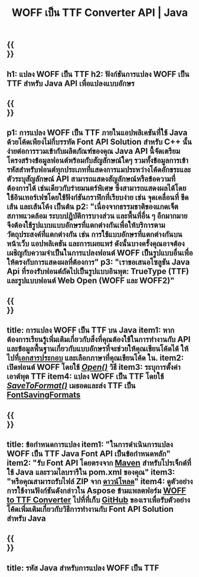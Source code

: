 ﻿---
translation: true
template: /_templates/conversion-child-java.md
title: WOFF เป็น TTF Converter API | Java
description: แปลง WOFF เป็น TTF โดยใช้ Java API บน Windows และ Linux รวมฟังก์ชันการแปลงฟอนต์ WOFF ดั้งเดิมนี้เป็น TTF เข้ากับโซลูชันของคุณเอง
keywords: woff เป็น ttf java api, woff2ttf โซลูชัน java, woff เป็น ttf java
url: /java/conversion/woff-to-ttf/
family: font
platformtag: java
feature: conversion
informat: WOFF
outformat: TTF
faq: faqchild
otherformats: WOFF2
---

{{<section banner>}}
---
h1: แปลง WOFF เป็น TTF
h2: ฟังก์ชันการแปลง WOFF เป็น TTF สำหรับ Java API เพื่อแปลงแบบอักษร
---

{{<section overview>}}
---
p1: การแปลง WOFF เป็น TTF ภายในแอปพลิเคชันที่ใช้ Java ด้วยโค้ดเพียงไม่กี่บรรทัด Font API Solution สำหรับ С++ นั้นง่ายต่อการรวมเข้ากับผลิตภัณฑ์ของคุณ Java API นี้จัดเตรียมโครงสร้างข้อมูลฟอนต์พร้อมกับสัญลักษณ์ใดๆ รวมทั้งข้อมูลการเข้ารหัสสำหรับฟอนต์ทุกประเภทที่แสดงการแมประหว่างโค้ดอักขระและตัวระบุสัญลักษณ์ API สามารถแสดงสัญลักษณ์หรือข้อความที่ต้องการได้ เช่นเดียวกับร่ายมนตร์พิเศษ ซึ่งสามารถแสดงผลได้โดยใช้อินเทอร์เฟซโดยใช้ฟังก์ชันกราฟิกที่เรียบง่าย เช่น จุดเคลื่อนที่ ขีดเส้น และเส้นโค้ง เป็นต้น
p2: "เนื่องจากธรรมชาติของแกดเจ็ต สภาพแวดล้อม ระบบปฏิบัติการบางส่วน และพื้นที่อื่น ๆ อีกมากมายจึงต้องใช้รูปแบบแบบอักษรที่แตกต่างกันเพื่อให้บริการตามวัตถุประสงค์ที่แตกต่างกัน เช่น การใช้แบบอักษรที่แตกต่างกันบนหน้าเว็บ แอปพลิเคชัน และการเผยแพร่ ดังนั้นบางครั้งคุณอาจต้องเผชิญกับความจำเป็นในการแปลงฟอนต์ WOFF เป็นรูปแบบอื่นเพื่อให้ตรงกับการแสดงผลที่ต้องการ"
p3: "เราขอเสนอโซลูชัน Java Api ที่รองรับฟอนต์ถัดไปเป็นรูปแบบอินพุต: TrueType (TTF) และรูปแบบฟอนต์ Web Open (WOFF และ WOFF2)"
---

{{<section feature1>}}
---
title: การแปลง WOFF เป็น TTF บน Java
item1: หากต้องการเรียนรู้เพิ่มเติมเกี่ยวกับสิ่งที่คุณต้องใช้ในการทำงานกับ API และข้อมูลพื้นฐานเกี่ยวกับแบบอักษรที่จะช่วยให้คุณเขียนโค้ดได้ ให้ไปที่[เอกสารประกอบ](https://docs.aspose.com/font/) และเลือกภาษาที่คุณเขียนโค้ด ใน.
item2: เปิดฟอนต์ WOFF โดยใช้ [*Open()*](https://reference.aspose.com/font/java/com.aspose.font/Font#open-com.aspose.font.FontDefinition-) วิธี
item3: ระบุการตั้งค่าเอาต์พุต TTF
item4: แปลง WOFF เป็น TTF โดยใช้ [*SaveToFormat()*](https://reference.aspose.com/font/java/com.aspose.font/Font#saveToFormat-java.io.OutputStream-com.aspose.font.FontSavingFormats-)   เมธอดและส่ง TTF เป็น [FontSavingFormats](https://reference.aspose.com/font/java/com.aspose.font/FontSavingFormats)
---

{{<section feature2>}}
---
title: ข้อกำหนดการแปลง
item1: "ในการดำเนินการแปลง WOFF เป็น TTF Java Font API เป็นข้อกำหนดหลัก"
item2: "รับ Font API โดยตรงจาก [Maven](https://repository.aspose.com/webapp/#/artifacts/browse/tree/General/repo/com/aspose/aspose-font) สำหรับโปรเจ็กต์ที่ใช้ Java และรวมไลบรารีใน pom.xml ของคุณ"
item3: "หรือคุณสามารถรับไฟล์ ZIP จาก [ดาวน์โหลด](https://releases.aspose.com/font/java/)"
item4: ดูตัวอย่างการใช้งานฟังก์ชันดังกล่าวใน Aspose ข้ามแพลตฟอร์ม [WOFF to TTF Converter](https://products.aspose.app/font/conversion/woff-to-ttf) ไปที่ที่เก็บ [GitHub](https://github.com/aspose-font/Aspose.Font-Documentation/tree/master/java-examples) ของเราเพื่อรับตัวอย่างโค้ดเพิ่มเติมเกี่ยวกับวิธีการทำงานกับ Font API Solution สำหรับ Java
---

{{<section codeexample>}}
---
title: รหัส Java สำหรับการแปลง WOFF เป็น TTF
---